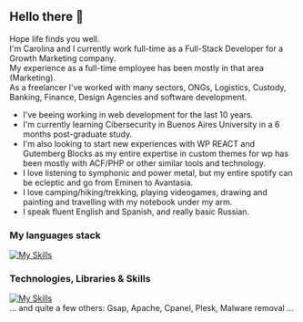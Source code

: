 ## Hello there 👋

 Hope life finds you well.  
 I'm Carolina and I currently work full-time as a Full-Stack Developer for a Growth Marketing company.  
 My experience as a full-time employee has been mostly in that area (Marketing).   
 As a freelancer I've worked with many sectors, ONGs, Logistics, Custody, Banking, Finance, Design Agencies and software development. 

 - I've beeing working in web development for the last 10 years. 
 - I'm currently learning Cibersecurity in Buenos Aires University in a 6 months post-graduate study.  
 - I'm also looking to start new experiences with WP REACT and Gutemberg Blocks as my entire expertise in custom themes for wp has been mostly with ACF/PHP or other similar tools and technology. 
 - I love listening to symphonic and power metal, but my entire spotify can be ecleptic and go from Eminen to Avantasia.
 - I love camping/hiking/trekking, playing videogames, drawing and painting and travelling with my notebook under my arm. 
 - I speak fluent English and Spanish, and really basic Russian.

 
### My languages stack

[![My Skills](https://skillicons.dev/icons?i=html,css,js,php,mysql)](https://skillicons.dev)

### Technologies, Libraries & Skills

[![My Skills](https://skillicons.dev/icons?i=wordpress,jquery,gulp,aws,bitbucket,cloudflare,github,ai,npm,ps,postman,react,redis,sass,vscode,xd,figma)](https://skillicons.dev)   
... and quite a few others: Gsap, Apache, Cpanel, Plesk, Malware removal ...
